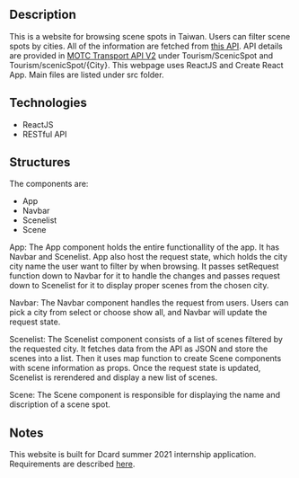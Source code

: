 ## Description

This is a website for browsing scene spots in Taiwan. Users can filter scene spots by cities.
All of the information are fetched from [this API](https://ptx.transportdata.tw/MOTC/v2/Tourism/ScenicSpot). API details are provided in [MOTC Transport API V2](https://ptx.transportdata.tw/MOTC?t=Tourism&v=2#!/Tourism/TourismApi_ScenicSpot) under Tourism/ScenicSpot and Tourism/scenicSpot/{City}.
This webpage uses ReactJS and Create React App. Main files are listed under src folder.

## Technologies
* ReactJS
* RESTful API

## Structures

The components are:

- App
- Navbar
- Scenelist
- Scene

App:
The App component holds the entire functionallity of the app. It has Navbar and Scenelist. App also host the request state, which holds the city city name the user want to filter by when browsing. It passes setRequest function down to Navbar for it to handle the changes and passes request down to Scenelist for it to display proper scenes from the chosen city.

Navbar:
The Navbar component handles the request from users. Users can pick a city from select or choose show all, and Navbar will update the request state.

Scenelist:
The Scenelist component consists of a list of scenes filtered by the requested city. It fetches data from the API as JSON and store the scenes into a list. Then it uses map function to create Scene components with scene information as props. Once the request state is updated, Scenelist is rerendered and display a new list of scenes.

Scene:
The Scene component is responsible for displaying the name and discription of a scene spot.

## Notes

This website is built for Dcard summer 2021 internship application. Requirements are described [here](https://drive.google.com/file/d/14wpY_xmY1VxlwJQNr1WKE872UdWZ6ft6/view).
